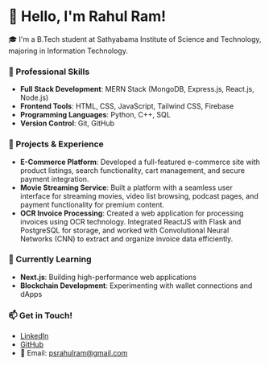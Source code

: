 # 👋 Hello, I'm Rahul Ram!

🎓 I'm a B.Tech student at Sathyabama Institute of Science and Technology, majoring in Information Technology.

### 💼 Professional Skills
- **Full Stack Development**: MERN Stack (MongoDB, Express.js, React.js, Node.js)
- **Frontend Tools**: HTML, CSS, JavaScript, Tailwind CSS, Firebase
- **Programming Languages**: Python, C++, SQL
- **Version Control**: Git, GitHub

### 🚀 Projects & Experience
- **E-Commerce Platform**: Developed a full-featured e-commerce site with product listings, search functionality, cart management, and secure payment integration.
- **Movie Streaming Service**: Built a platform with a seamless user interface for streaming movies, video list browsing, podcast pages, and payment functionality for premium content.
- **OCR Invoice Processing**: Created a web application for processing invoices using OCR technology. Integrated ReactJS with Flask and PostgreSQL for storage, and worked with Convolutional Neural Networks (CNN) to extract and organize invoice data efficiently.

### 🌱 Currently Learning
- **Next.js**: Building high-performance web applications
- **Blockchain Development**: Experimenting with wallet connections and dApps

### 📫 Get in Touch!
- [LinkedIn](https://www.linkedin.com/in/rahul-ram-p-229414221/)
- [GitHub](https://github.com/rahulram01)
- 📧 Email: psrahulram@gmail.com


